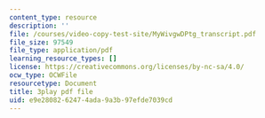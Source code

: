```yaml
---
content_type: resource
description: ''
file: /courses/video-copy-test-site/MyWivgwDPtg_transcript.pdf
file_size: 97549
file_type: application/pdf
learning_resource_types: []
license: https://creativecommons.org/licenses/by-nc-sa/4.0/
ocw_type: OCWFile
resourcetype: Document
title: 3play pdf file
uid: e9e28082-6247-4ada-9a3b-97efde7039cd
---
```

